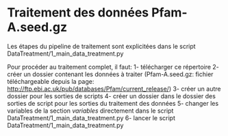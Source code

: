 # Traitement des données Pfam-A.seed.gz 

Les étapes du pipeline de traitement sont explicitées dans le script DataTreatment/1_main_data_treatment.py

Pour procéder au traitement complet, il faut:
1- télécharger ce répertoire
2- créer un dossier contenant les données à traiter (Pfam-A.seed.gz: fichier téléchargeable depuis la page: http://ftp.ebi.ac.uk/pub/databases/Pfam/current_release/)
3- créer un autre dossier pour les sorties de scripts
4- créer un dossier dans le dossier des sorties de script pour les sorties du traitement des données
5- changer les variables de la section *variables* directement dans le script DataTreatment/1_main_data_treatment.py
6- lancer le script DataTreatment/1_main_data_treatment.py
